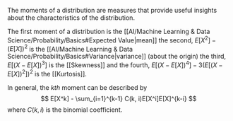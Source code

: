 The moments of a distribution are measures that provide useful insights about the characteristics of the distribution. 

The first moment of a distribution is the [[AI/Machine Learning & Data Science/Probability/Basics#Expected Value|mean]]
the second, $E[X^2] - (E[X])^2$ is the [[AI/Machine Learning & Data Science/Probability/Basics#Variance|variance]] (about the origin)
the third, $E[(X−E[X])^3]$ is the [[Skewness]] 
and the fourth, $E[(X-E[X])^4] - 3(E[(X-E[X])^2])^2$ is the [[Kurtosis]].

In general, the $kth$ moment can be described by
$$
E[X^k] - \sum_{i=1}^{k-1} C(k, i)E[X^i]E[X]^{k-i}
$$
where $C(k, i)$ is the binomial coefficient.